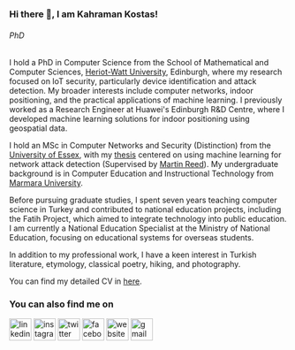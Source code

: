 ### Hi there 👋, I am Kahraman Kostas!
###### *PhD*



I hold a PhD in Computer Science from the School of Mathematical and Computer Sciences, [Heriot-Watt University](https://www.hw.ac.uk/), Edinburgh, where my research focused on IoT security, particularly device identification and attack detection. My broader interests include computer networks, indoor positioning, and the practical applications of machine learning. I previously worked as a Research Engineer at Huawei's Edinburgh R&D Centre, where I developed machine learning solutions for indoor positioning using geospatial data.

I hold an MSc in Computer Networks and Security (Distinction) from the [University of Essex](https://www.essex.ac.uk/), with my [thesis](https://github.com/kahramankostas/Anomaly-Detection-in-Networks-Using-Machine-Learning) centered on using machine learning for network attack detection (Supervised by [Martin Reed](https://www.essex.ac.uk/people/reedm58703/martin-reed)). My undergraduate background is in Computer Education and Instructional Technology from [Marmara University](https://www.marmara.edu.tr/en).

Before pursuing graduate studies, I spent seven years teaching computer science in Turkey and contributed to national education projects, including the Fatih Project, which aimed to integrate technology into public education. I am currently a National Education Specialist at the Ministry of National Education, focusing on educational systems for overseas students.

In addition to my professional work, I have a keen interest in Turkish literature, etymology, classical poetry, hiking, and photography.

You can find my detailed CV in [here](https://kahramankostas.github.io/assets/kahraman_kostas.pdf).


### You can also find me on


[<img src='https://cdn.jsdelivr.net/npm/simple-icons@3.0.1/icons/linkedin.svg' alt='linkedin' height='40'>](https://www.linkedin.com/in/kkostas/)  [<img src='https://cdn.jsdelivr.net/npm/simple-icons@3.0.1/icons/instagram.svg' alt='instagram' height='40'>](https://www.instagram.com/kahramankostas/)  [<img src='https://cdn.jsdelivr.net/npm/simple-icons@3.0.1/icons/twitter.svg' alt='twitter' height='40'>](https://twitter.com/@kkostas) [<img src='https://cdn.jsdelivr.net/npm/simple-icons@3.0.1/icons/facebook.svg' alt='facebook' height='40'>](https://www.facebook.com/kahramankostas) [<img src='https://cdn.jsdelivr.net/npm/simple-icons@3.0.1/icons/icloud.svg' alt='website' height='40'>](https://kahramankostas.github.io/) [<img src='https://cdn.jsdelivr.net/npm/simple-icons@3.0.1/icons/gmail.svg' alt='gmail' height='40'>](mailto:kahramankostas@gmail.com)
